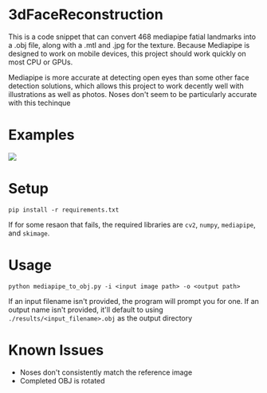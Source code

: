 # 3dFaceReconstruction

This is a code snippet that can convert 468 mediapipe fatial landmarks into a .obj file, along with a .mtl and .jpg for the texture. Because Mediapipe is designed to work on mobile devices, this project should work quickly on most CPU or GPUs. 

Mediapipe is more accurate at detecting open eyes than some other face detection solutions, which allows this project to work decently well with illustrations as well as photos. Noses don't seem to be particularly accurate with this techinque

# Examples
![](./examples/Animation.gif)
<!-- ![](./examples/gakki.jpg) -->
<!-- ![](./examples/landmarks.jpg) -->
<!-- ![](./examples/texture-landmark.jpg) -->
<!-- ![](./examples/demo.gif) -->

# Setup
```pip install -r requirements.txt```

If for some resaon that fails, the required libraries are `cv2`, `numpy`, `mediapipe`, and `skimage`. 

# Usage
```python mediapipe_to_obj.py -i <input image path> -o <output path>```

If an input filename isn't provided, the program will prompt you for one.
If an output name isn't provided, it'll default to using `./results/<input_filename>.obj` as the output directory

# Known Issues
* Noses don't consistently match the reference image
* Completed OBJ is rotated
